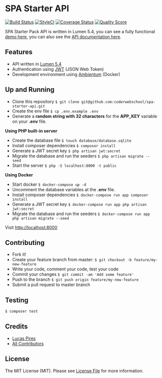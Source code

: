 # SPA Starter API

[![Build Status][ico-travis]][link-travis]
[![StyleCI][icon-styleci]][link-styleci]
[![Coverage Status][ico-code-climate]][link-code-climate]
[![Quality Score][ico-code-quality]][link-code-quality]

SPA Starter Pack API is written in Lumen 5.4, you can see a fully functional [demo here](https://spa-starter-api.herokuapp.com), you can also see the [API documentation here][link-docs].

## Features

- API written in [Lumen 5.4](https://github.com/laravel/lumen/tree/v5.4.0)
- Authentication using [JWT](https://github.com/tymondesigns/jwt-auth) (JSON Web Token)
- Development environment using [Ambientum](https://github.com/codecasts/ambientum) (Docker)

## Up and Running

- Clone this repository `$ git clone git@github.com:coderwebschool/spa-starter-api.git`
- Create the env file `$ cp .env.example .env`
- Generate a **random string with 32 characters** for the **APP_KEY** variable on your **.env** file.

**Using PHP built-in server**

- Create the database file `$ touch database/database.sqlite`
- Install composer dependencies `$ composer install`
- Generate a JWT secret key `$ php artisan jwt:secret`
- Migrate the database and run the seeders `$ php artisan migrate --seed`
- Start the server `$ php -S localhost:8000 -t public`

**Using Docker**

- Start docker `$ docker-compose up -d`
- Uncomment the database variables at the **.env** file.
- Install composer dependencies `$ docker-compose run app composer install`
- Generate a JWT secret key `$ docker-compose run app php artisan jwt:secret`
- Migrate the database and run the seeders `$ docker-compose run app php artisan migrate --seed`

Visit [http://localhost:8000](http://localhost:8000)


## Contributing

- Fork it!
- Create your feature branch from master: `$ git checkout -b feature/my-new-feature`
- Write your code, comment your code, test your code
- Commit your changes `$ git commit -am 'Add some feature'`
- Push to the branch `$ git push origin feature/my-new-feature`
- Submit a pull request to master branch

## Testing

``` bash
$ composer test
```

## Credits

- [Lucas Pires][link-author]
- [All Contributors][link-contributors]

## License

The MIT License (MIT). Please see [License File](LICENSE.md) for more information.

[ico-travis]: https://img.shields.io/travis/coderwebschool/spa-starter-api/master.svg?style=flat-square
[icon-styleci]: https://styleci.io/repos/79132679/shield?branch=master
[ico-code-climate]: https://img.shields.io/codeclimate/coverage/github/coderwebschool/spa-starter-api.svg?style=flat-square
[ico-code-quality]: https://img.shields.io/codeclimate/github/coderwebschool/spa-starter-api.svg?style=flat-square

[link-travis]: https://travis-ci.org/coderwebschool/spa-starter-api
[link-styleci]: https://styleci.io/repos/79132679
[link-code-climate]: https://codeclimate.com/github/coderwebschool/spa-starter-api/coverage
[link-code-quality]: https://codeclimate.com/github/coderwebschool/spa-starter-api/code
[link-author]: https://github.com/flyingluscas
[link-contributors]: ../../contributors
[link-docs]: ./docs/README.md

